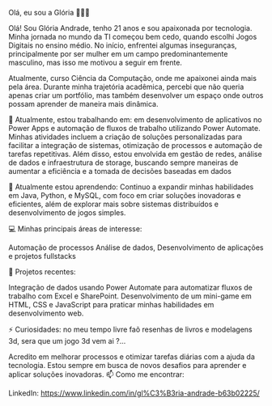 Olá, eu sou a Glória 👩‍💻✨

Olá! Sou Glória Andrade, tenho 21 anos e sou apaixonada por tecnologia. Minha jornada no mundo da TI começou bem cedo, quando escolhi Jogos Digitais no ensino médio. No início, enfrentei algumas inseguranças, principalmente por ser mulher em um campo predominantemente masculino, mas isso me motivou a seguir em frente.

Atualmente, curso Ciência da Computação, onde me apaixonei ainda mais pela área. Durante minha trajetória acadêmica, percebi que não queria apenas criar um portfólio, mas também desenvolver um espaço onde outros possam aprender de maneira mais dinâmica.







🔭 Atualmente, estou trabalhando em: em desenvolvimento de aplicativos no Power Apps e automação de fluxos de trabalho utilizando Power Automate. Minhas atividades incluem a criação de soluções personalizadas para facilitar a integração de sistemas, otimização de processos e automação de tarefas repetitivas. Além disso, estou envolvida em gestão de redes, análise de dados e infraestrutura de storage, buscando sempre maneiras de aumentar a eficiência e a tomada de decisões baseadas em dados


🌱 Atualmente estou aprendendo: Continuo a expandir minhas habilidades em Java, Python, e MySQL, com foco em criar soluções inovadoras e eficientes, além de explorar mais sobre sistemas distribuídos e desenvolvimento de jogos simples.

💻 Minhas principais áreas de interesse:

Automação de processos
Análise de dados,
Desenvolvimento de aplicações 
e projetos fullstacks

🌟 Projetos recentes:

Integração de dados usando Power Automate para automatizar fluxos de trabalho com Excel e SharePoint.
Desenvolvimento de um mini-game em HTML, CSS e JavaScript para praticar minhas habilidades em desenvolvimento web.

⚡ Curiosidades: no meu tempo livre faõ resenhas de livros e modelagens 3d, sera que um jogo 3d vem ai ?...

Acredito em melhorar processos e otimizar tarefas diárias com a ajuda da tecnologia.
Estou sempre em busca de novos desafios para aprender e aplicar soluções inovadoras.
📫 Como me encontrar:

LinkedIn: https://www.linkedin.com/in/gl%C3%B3ria-andrade-b63b02225/
